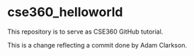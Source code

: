 # cse360_helloworld
This repository is to serve as CSE360 GitHub tutorial.

This is a change reflecting a commit done by Adam Clarkson.
